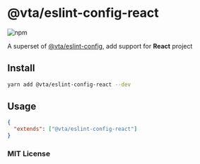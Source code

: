 # @vta/eslint-config-react

![npm](https://img.shields.io/npm/v/@vta/eslint-config-react)

A superset of [@vta/eslint-config](../eslint-config/README.md), add support for **React** project

## Install

```bash
yarn add @vta/eslint-config-react --dev
```

## Usage

```json
{
  "extends": ["@vta/eslint-config-react"]
}
```

### MIT License
